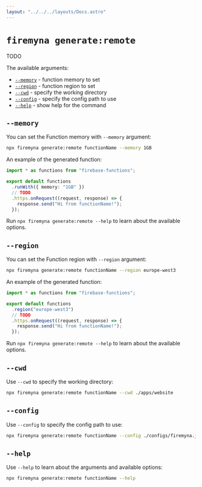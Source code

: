 ```yaml
---
layout: "../../../layouts/Docs.astro"
---
```


# `firemyna generate:remote`

TODO

The available arguments:

- [`--memory`](#--memory) - function memory to set
- [`--region`](#--region) - function region to set
- [`--cwd`](#--cwd) - specify the working directory
- [`--config`](#--config) - specify the config path to use
- [`--help`](#--help) - show help for the command

## `--memory`

You can set the Function memory with `--memory` argument:

```bash
npx firemyna generate:remote functionName --memory 1GB
```

An example of the generated function:

```ts
import * as functions from "firebase-functions";

export default functions
  .runWith({ memory: "1GB" })
  // TODO
  .https.onRequest((request, response) => {
    response.send("Hi from functionName!");
  });
```

Run `npx firemyna generate:remote --help` to learn about the available options.

## `--region`

You can set the Function region with `--region` argument:

```bash
npx firemyna generate:remote functionName --region europe-west3
```

An example of the generated function:

```ts
import * as functions from "firebase-functions";

export default functions
  .region("europe-west3")
  // TODO
  .https.onRequest((request, response) => {
    response.send("Hi from functionName!");
  });
```

Run `npx firemyna generate:remote --help` to learn about the available options.

## `--cwd`

Use `--cwd` to specify the working directory:

```bash
npx firemyna generate:remote functionName --cwd ./apps/website
```

## `--config`

Use `--config` to specify the config path to use:

```bash
npx firemyna generate:remote functionName --config ./configs/firemyna.js
```

## `--help`

Use `--help` to learn about the arguments and available options:

```bash
npx firemyna generate:remote functionName --help
```

